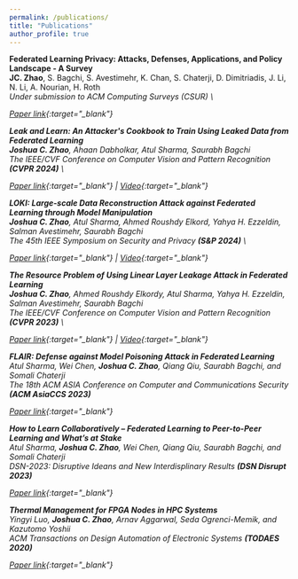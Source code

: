 ```yaml
---
permalink: /publications/
title: "Publications"
author_profile: true
---
```


**Federated Learning Privacy: Attacks, Defenses, Applications, and Policy Landscape - A Survey** \
**JC. Zhao**, S. Bagchi, S. Avestimehr, K. Chan, S. Chaterji, D. Dimitriadis, J. Li, N. Li, A. Nourian, H. Roth \
<em>Under submission to ACM Computing Surveys (CSUR)<em> \

[Paper link](https://arxiv.org/pdf/2405.03636){:target="_blank"}

**Leak and Learn: An Attacker's Cookbook to Train Using Leaked Data from Federated Learning** \
**Joshua C. Zhao**, Ahaan Dabholkar, Atul Sharma, Saurabh Bagchi \
<em>The IEEE/CVF Conference on Computer Vision and Pattern Recognition<em> **(CVPR 2024)** \

[Paper link](https://openaccess.thecvf.com/content/CVPR2024/papers/Zhao_Leak_and_Learn_An_Attackers_Cookbook_to_Train_Using_Leaked_CVPR_2024_paper.pdf){:target="_blank"} &#124; [Video](https://www.youtube.com/watch?v=ovmSnjSOcks){:target="_blank"}

**LOKI: Large-scale Data Reconstruction Attack against Federated Learning through Model Manipulation** \
**Joshua C. Zhao**, Atul Sharma, Ahmed Roushdy Elkord, Yahya H. Ezzeldin, Salman Avestimehr, Saurabh Bagchi \
<em>The 45th IEEE Symposium on Security and Privacy<em> **(S&P 2024)** \

[Paper link](https://www.computer.org/csdl/proceedings-article/sp/2024/313000a030/1RjEa6sC0I8){:target="_blank"} &#124; [Video](https://www.youtube.com/watch?v=KHr7IjpUn8U){:target="_blank"}

**The Resource Problem of Using Linear Layer Leakage Attack in Federated Learning** \
**Joshua C. Zhao**, Ahmed Roushdy Elkordy, Atul Sharma, Yahya H. Ezzeldin, Salman Avestimehr, Saurabh Bagchi \
<em>The IEEE/CVF Conference on Computer Vision and Pattern Recognition<em> **(CVPR 2023)** \

[Paper link](https://openaccess.thecvf.com/content/CVPR2023/papers/Zhao_The_Resource_Problem_of_Using_Linear_Layer_Leakage_Attack_in_CVPR_2023_paper.pdf){:target="_blank"} &#124; [Video](https://www.youtube.com/watch?v=uxAWL6i7LNw){:target="_blank"}

**FLAIR: Defense against Model Poisoning Attack in Federated Learning** \
Atul Sharma, Wei Chen, **Joshua C. Zhao**, Qiang Qiu, Saurabh Bagchi, and Somali Chaterji \
<em>The 18th ACM ASIA Conference on Computer and Communications Security<em> **(ACM AsiaCCS 2023)** 

[Paper link](https://dl.acm.org/doi/pdf/10.1145/3579856.3582836){:target="_blank"}

**How to Learn Collaboratively – Federated Learning to Peer-to-Peer Learning and What’s at Stake** \
Atul Sharma, **Joshua C. Zhao**, Wei Chen, Qiang Qiu, Saurabh Bagchi, and Somali Chaterji \
<em>DSN-2023: Disruptive Ideans and New Interdisplinary Results<em> **(DSN Disrupt 2023)** 

[Paper link](https://ieeexplore.ieee.org/stamp/stamp.jsp?tp=&arnumber=10206535){:target="_blank"}

**Thermal Management for FPGA Nodes in HPC Systems** \
Yingyi Luo, **Joshua C. Zhao**, Arnav Aggarwal, Seda Ogrenci-Memik, and Kazutomo Yoshii \
<em>ACM Transactions on Design Automation of Electronic Systems<em> **(TODAES 2020)** 

[Paper link](https://dl.acm.org/doi/pdf/10.1145/3423494){:target="_blank"}